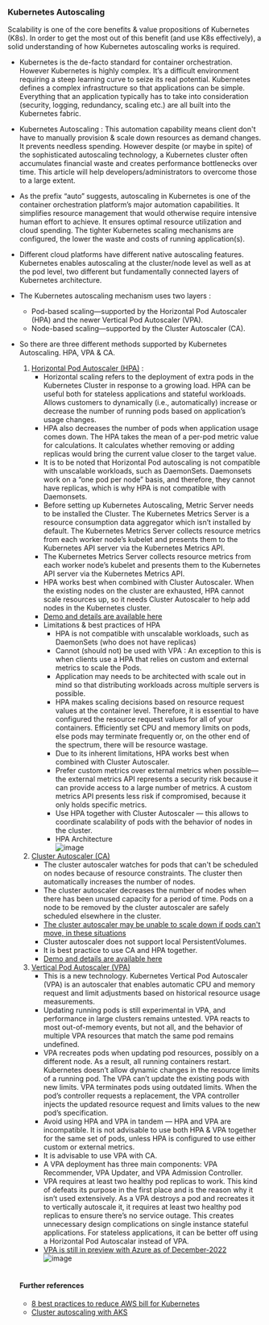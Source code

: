 ### Kubernetes Autoscaling
Scalability is one of the core benefits & value propositions of Kubernetes (K8s). In order to get the most out of this benefit (and use K8s effectively), a solid understanding of how Kubernetes autoscaling works is required.  <br/>
* Kubernetes is the de-facto standard for container orchestration. However Kubernetes is highly complex. It’s a difficult environment requiring a steep learning curve to seize its real potential. Kubernetes defines a complex infrastructure so that applications can be simple. Everything that an application typically has to take into consideration (security, logging, redundancy, scaling etc.) are all built into the Kubernetes fabric. <br/>
* Kubernetes Autoscaling : This automation capability means client don't have to manually provision & scale down resources as demand changes. It prevents needless spending. However despite (or maybe in spite) of the sophisticated autoscaling technology, a Kubernetes cluster often accumulates financial waste and creates performance bottlenecks over time. This article will help developers/administrators to overcome those to a large extent. <br/>
* As the prefix “auto” suggests, autoscaling in Kubernetes is one of the container orchestration platform’s major automation capabilities. It simplifies resource management that would otherwise require intensive human effort to achieve. It ensures optimal resource utilization and cloud spending. The tighter Kubernetes scaling mechanisms are configured, the lower the waste and costs of running application(s).  <br/>
* Different cloud platforms have different native autoscaling features. Kubernetes enables autoscaling at the cluster/node level as well as at the pod level, two different but fundamentally connected layers of Kubernetes architecture. <br/>
* The Kubernetes autoscaling mechanism uses two layers : 
  * Pod-based scaling—supported by the Horizontal Pod Autoscaler (HPA) and the newer Vertical Pod Autoscaler (VPA).<br/>
  * Node-based scaling—supported by the Cluster Autoscaler (CA). <br/>
* So there are three different methods supported by Kubernetes Autoscaling. HPA, VPA & CA. <br/>

   1. [Horizontal Pod Autoscaler (HPA)](https://kubernetes.io/docs/tasks/run-application/horizontal-pod-autoscale/) : <br/>
      * Horizontal scaling refers to the deployment of extra pods in the Kubernetes Cluster in response to a growing load. HPA can be useful both for stateless applications and stateful workloads. Allows customers to dynamically (i.e., automatically) increase or decrease the number of running pods based on application’s usage changes.<br/>
      * HPA also decreases the number of pods when application usage comes down. The HPA takes the mean of a per-pod metric value for calculations. It calculates whether removing or adding replicas would bring the current value closer to the target value. <br/>
      * It is to be noted that Horizontal Pod autoscaling is not compatible with unscalable workloads,  such as DaemonSets. Daemonsets work on a “one pod per node” basis, and therefore, they cannot have replicas, which is why HPA is not compatible with Daemonsets. <br/>
      * Before setting up Kubernetes Autoscaling, Metric Server needs to be installed the Cluster. The Kubernetes Metrics Server is a resource consumption data aggregator which isn’t installed by default. The Kubernetes Metrics Server collects resource metrics from each worker node’s kubelet and presents them to the Kubernetes API server via the Kubernetes Metrics API. <br/>
      * The Kubernetes Metrics Server collects resource metrics from each worker node’s kubelet and presents them to the Kubernetes API server via the Kubernetes Metrics API.<br/>
      * HPA works best when combined with Cluster Autoscaler. When the existing nodes on the cluster are exhausted, HPA cannot scale resources up, so it needs Cluster Autoscaler to help add nodes in the Kubernetes cluster.<br/>
      * [Demo and details are available here](https://github.com/somrajroy/Kubernetes-HPA-minikube)<br/>
      * Limitations & best practices of HPA <br/>
        * HPA is not compatible with unscalable workloads,  such as DaemonSets (who does not have replicas) <br/>
        * Cannot (should not) be used with VPA : An exception to this is when clients use a HPA that relies on custom and external metrics to scale the Pods.<br/>
        * Application may needs to be architected with scale out in mind so that distributing workloads across multiple servers is possible. <br/>
        * HPA makes scaling decisions based on resource request values at the container level. Therefore, it is essential to have configured the resource request values for all of your containers. Efficiently set CPU and memory limits on pods, else pods may terminate frequently or, on the other end of the spectrum, there will be resource wastage. <br/>
        * Due to its inherent limitations, HPA works best when combined with Cluster Autoscaler.  <br/>
        * Prefer custom metrics over external metrics when possible—the external metrics API represents a security risk because it can provide access to a large number of metrics. A custom metrics API presents less risk if compromised, because it only holds specific metrics.<br/>
        * Use HPA together with Cluster Autoscaler — this allows to coordinate scalability of pods with the behavior of nodes in the cluster. <br/>
        * HPA Architecture <br/>
        ![image](https://user-images.githubusercontent.com/92582005/204138589-9f9ceefd-90ae-41db-8eb3-a1c9d847ff02.png) <br/>
   3. [Cluster Autoscaler (CA)](https://github.com/kubernetes/autoscaler/tree/master/cluster-autoscaler#cluster-autoscaler) <br/>
        * The cluster autoscaler watches for pods that can't be scheduled on nodes because of resource constraints. The cluster then automatically increases the number of nodes.<br/>
        * The cluster autoscaler decreases the number of nodes when there has been unused capacity for a period of time. Pods on a node to be removed by the cluster autoscaler are safely scheduled elsewhere in the cluster.<br/>
        * [The cluster autoscaler may be unable to scale down if pods can't move, in these situations](https://github.com/kubernetes/autoscaler/blob/master/cluster-autoscaler/FAQ.md#what-types-of-pods-can-prevent-ca-from-removing-a-node)<br/>
        * Cluster autoscaler does not support local PersistentVolumes. <br/>
        * It is best practice to use CA and HPA together. <br/>
        * [Demo and details are available here](https://github.com/somrajroy/AWS-EKS-Cluster-Autoscaling)<br/>
   5. [Vertical Pod Autoscaler (VPA)](https://github.com/kubernetes/autoscaler/tree/master/vertical-pod-autoscaler)<br/>
        * This is a new technology. Kubernetes Vertical Pod Autoscaler (VPA) is an autoscaler that enables automatic CPU and memory request and limit adjustments based on historical resource usage measurements. <br/>
        * Updating running pods is still experimental in VPA, and performance in large clusters remains untested. VPA reacts to most out-of-memory events, but not all, and the behavior of multiple VPA resources that match the same pod remains undefined. <br/>
        * VPA recreates pods when updating pod resources, possibly on a different node. As a result, all running containers restart. Kubernetes doesn’t allow dynamic changes in the resource limits of a running pod. The VPA can’t update the existing pods with new limits. VPA terminates pods using outdated limits. When the pod’s controller requests a replacement, the VPA controller injects the updated resource request and limits values to the new pod’s specification.<br/>
        * Avoid using HPA and VPA in tandem — HPA and VPA are incompatible. It is not advisable to use both HPA & VPA together for the same set of pods, unless HPA is configured to use either custom or external metrics.<br/>
        * It is advisable to use VPA with CA.<br/>
        * A VPA deployment has three main components: VPA Recommender, VPA Updater, and VPA Admission Controller. <br/>
        * VPA requires at least two healthy pod replicas to work. This kind of defeats its purpose in the first place and is the reason why it isn’t used extensively. As a VPA destroys a pod and recreates it to vertically autoscale it, it requires at least two healthy pod replicas to ensure there’s no service outage. This creates unnecessary design complications on single instance stateful applications. For stateless applications, it can be better off using a Horizontal Pod Autoscalar instead of VPA.<br/>
        * [VPA is still in preview with Azure as of December-2022](https://learn.microsoft.com/en-us/azure/aks/vertical-pod-autoscaler)<br/>
        ![image](https://user-images.githubusercontent.com/92582005/204138533-83b7007c-30e1-4dd2-b1d3-e35458a49689.png) <br/><br/>
        
   #### Further references <br/>
     * [8 best practices to reduce AWS bill for Kubernetes](https://cast.ai/blog/8-best-practices-to-reduce-your-aws-bill-for-kubernetes/)<br/>
     * [Cluster autoscaling with AKS](https://learn.microsoft.com/en-us/training/modules/aks-cluster-autoscaling/)<br/>
